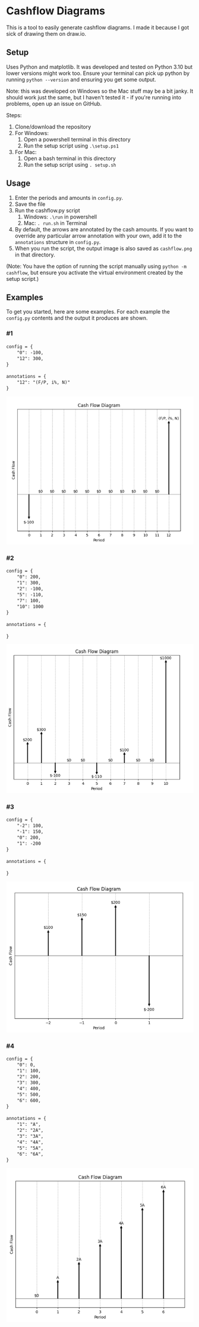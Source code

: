 # Cashflow Diagrams

This is a tool to easily generate cashflow diagrams. I made it because I got sick of drawing them on draw.io.

## Setup

Uses Python and matplotlib. It was developed and tested on Python 3.10 but lower versions might work too.
Ensure your terminal can pick up python by running ```python --version``` and ensuring you get some output.

Note: this was developed on Windows so the Mac stuff may be a bit janky. It should work just the same, but I haven't tested it - if you're running into problems, open up an issue on GitHub.

Steps:

1. Clone/download the repository
2. For Windows:
   1. Open a powershell terminal in this directory
   2. Run the setup script using ```.\setup.ps1```
3. For Mac:
   1. Open a bash terminal in this directory
   2. Run the setup script using ```. setup.sh```

## Usage

1. Enter the periods and amounts in ```config.py```.
2. Save the file
3. Run the cashflow.py script
   1. Windows: ```.\run``` in powershell
   2. Mac: ```. run.sh``` in Terminal
4. By default, the arrows are annotated by the cash amounts. If you want to override any particular arrow annotation with your own, add it to the ```annotations``` structure in ```config.py```.
4. When you run the script, the output image is also saved as ```cashflow.png``` in that directory.

(Note: You have the option of running the script manually using ```python -m cashflow```, but ensure you activate the virtual environment created by the setup script.)

## Examples

To get you started, here are some examples. For each example the ```config.py``` contents and the output it produces are shown.

### #1

```
config = {
    "0": -100,
    "12": 300,
}

annotations = {
    "12": "(F/P, i%, N)"
}
```

![img1](images/img1.png)


### #2

```
config = {
    "0": 200,
    "1": 300,
    "2": -100,
    "5": -110,
    "7": 100,
    "10": 1000
}

annotations = {

}
```

![img2](images/img2.png)

### #3

```
config = {
    "-2": 100,
    "-1": 150,
    "0": 200,
    "1": -200
}

annotations = {

}
```

![img3](images/img3.png)

### #4

```
config = {
    "0": 0,
    "1": 100,
    "2": 200,
    "3": 300,
    "4": 400,
    "5": 500,
    "6": 600,
}

annotations = {
    "1": "A",
    "2": "2A",
    "3": "3A",
    "4": "4A",
    "5": "5A",
    "6": "6A",
}
```
![img4](images/img4.png)